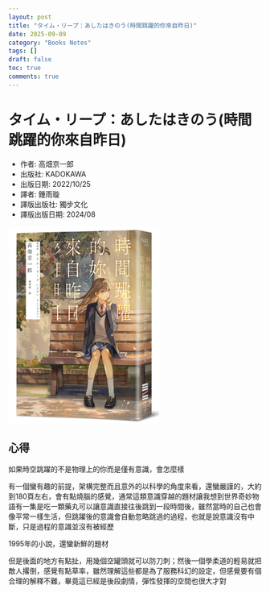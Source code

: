 ```yaml
---
layout: post
title: "タイム・リープ：あしたはきのう(時間跳躍的你來自昨日)"
date: 2025-09-09
category: "Books Notes"
tags: []
draft: false
toc: true
comments: true
---
```


# タイム・リープ：あしたはきのう(時間跳躍的你來自昨日)
* 作者: 高畑京一郎 
* 出版社: KADOKAWA
* 出版日期: 2022/10/25
* 譯者: 鍾雨璇
* 譯版出版社: 獨步文化 
* 譯版出版日期: 2024/08

<img src="/assets/posts/時間跳躍的妳來自昨日.jpg" alt="" width="300">
<!-- more -->

## 心得
如果時空跳躍的不是物理上的你而是僅有意識，會怎麼樣

有一個蠻有趣的前提，架構完整而且意外的以科學的角度來看，還蠻嚴謹的，大約到180頁左右，會有點燒腦的感覺，通常這類意識穿越的題材讓我想到世界奇妙物語有一集是吃一顆藥丸可以讓意識直接往後跳到一段時間後，雖然當時的自己也會像平常一樣生活，但跳躍後的意識會自動忽略跳過的過程，也就是說意識沒有中斷，只是過程的意識並沒有被經歷

1995年的小說，還蠻新鮮的題材

但是後面的地方有點扯，用幾個空罐頭就可以防刀刺；然後一個學柔道的輕易就把敵人撂倒，感覺有點草率，雖然理解這些都是為了服務科幻的設定，但感覺要有個合理的解釋不難，畢竟這已經是後段劇情，彈性發揮的空間也很大才對